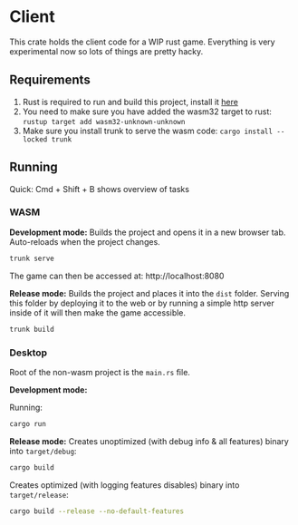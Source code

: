 # Client

This crate holds the client code for a WIP rust game. Everything is very experimental now so lots of things are pretty hacky.

## Requirements

1. Rust is required to run and build this project, install it [here](https://www.rust-lang.org/tools/install)
2. You need to make sure you have added the wasm32 target to rust: `rustup target add wasm32-unknown-unknown`
3. Make sure you install trunk to serve the wasm code: `cargo install --locked trunk`

## Running

Quick: Cmd + Shift + B shows overview of tasks

### WASM

**Development mode:** Builds the project and opens it in a new browser tab. Auto-reloads when the project changes.
```sh
trunk serve
```

The game can then be accessed at: http://localhost:8080

**Release mode:** Builds the project and places it into the `dist` folder. Serving this folder by deploying it to the web or by running a simple http server inside of it will then make the game accessible.
```sh
trunk build
```

### Desktop

Root of the non-wasm project is the `main.rs` file.

**Development mode:**

Running:
```sh
cargo run
```

**Release mode:**
Creates unoptimized (with debug info & all features) binary into `target/debug`:
```sh
cargo build
```

Creates optimized (with logging features disables) binary into `target/release`:
```sh
cargo build --release --no-default-features
```
